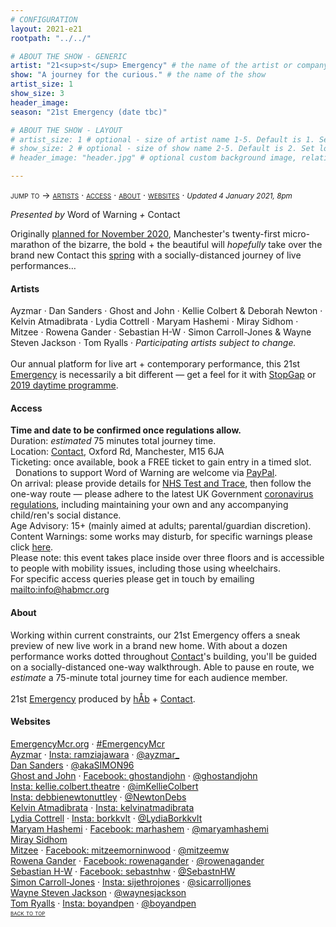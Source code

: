 ```yaml
---
# CONFIGURATION
layout: 2021-e21
rootpath: "../../"

# ABOUT THE SHOW - GENERIC
artist: "21<sup>st</sup> Emergency" # the name of the artist or company
show: "A journey for the curious." # the name of the show
artist_size: 1
show_size: 3
header_image:  
season: "21st Emergency (date tbc)"

# ABOUT THE SHOW - LAYOUT
# artist_size: 1 # optional - size of artist name 1-5. Default is 1. Set longer names to lower values
# show_size: 2 # optional - size of show name 2-5. Default is 2. Set longer names to lower values
# header_image: "header.jpg" # optional custom background image, relative to current page

---
```

<span style='font-variant: small-caps'>jump to → [artists](/current/2021-emergency/#artists) · [access](/current/2021-emergency/#access) · [about](/current/2021-emergency/#about) · [websites](/current/2021-emergency/#websites)</span> · <small>*Updated 4 January 2021, 8pm*</small>     
        
*Presented by* Word of Warning *+* Contact        
        
Originally [planned for November 2020](/archive/2020-emergency), Manchester's twenty-first micro-marathon of the bizarre, the bold + the beautiful will *hopefully* take over the brand new Contact this [spring](/current/2021-springsummer) with a socially-distanced journey of live performances… 
        
#### Artists       
Ayzmar · Dan Sanders · Ghost and John · Kellie Colbert & Deborah Newton · Kelvin Atmadibrata · Lydia Cottrell · Maryam Hashemi · Miray Sidhom · Mitzee · Rowena Gander · Sebastian H-W · Simon Carroll-Jones & Wayne Steven Jackson · Tom Ryalls · *Participating artists subject to change.*<br><br>Our annual platform for live art + contemporary performance, this 21st [Emergency](/hab/emergency) is necessarily a bit different — get a feel for it with [StopGap](/archive/2020-emergencystopgap) or [2019 daytime programme](/archive/2019-emergency/daytime).         
        
#### Access            
**Time and date to be confirmed once regulations allow.**<br>Duration: *estimated* 75 minutes total journey time.<br>Location: <a href="http://contactmcr.com" target="_blank">Contact</a>, Oxford Rd, Manchester, M15 6JA<br>Ticketing: once available, book a FREE ticket to gain entry in a timed slot.<br>&nbsp;&nbsp;Donations to support Word of Warning are welcome via <a href="http://paypal.me/warnmcr" target="_blank">PayPal</a>.<br>On arrival: please provide details for <a href="http://nhs.uk/conditions/coronavirus-covid-19/testing-and-tracing" target="_blank">NHS Test and Trace</a>, then follow the one-way route — please adhere to the latest UK Government <a href="http://gov.uk/coronavirus" target="_blank">coronavirus regulations</a>, including maintaining your own and any accompanying child/ren's social distance.<br>Age Advisory: 15+ (mainly aimed at adults; parental/guardian discretion).<br>Content Warnings: some works may disturb, for specific warnings please click [here](/warnings).<br>Please note: this event takes place inside over three floors and is accessible to people with mobility issues, including those using wheelchairs.<br>For specific access queries please get in touch by emailing <mailto:info@habmcr.org>         
         
#### About         
Working within current constraints, our 21st Emergency offers a sneak preview of new live work in a brand new home. With about a dozen performance works dotted throughout <a href="http://contactmcr.com" target="_blank">Contact</a>'s building, you'll be guided on a socially-distanced one-way walkthrough. Able to pause en route, we *estimate* a 75-minute total journey time for each audience member.<br><br>21st [Emergency](/hab/emergency) produced by [hÅb](/hab) + <a href="http://contactmcr.com" target="_blank">Contact</a>.         
         
#### Websites         
<a href="http://emergencymcr.org" target="_blank">EmergencyMcr.org</a> · <a href="http://twitter.com/hashtag/EmergencyMcr" target="_blank">#EmergencyMcr</a><br>
<a href="http://ayzmar.com" target="_blank">Ayzmar</a> · <a href="http://instagram.com/ramziajawara" target="_blank">Insta: ramziajawara</a> · <a href="http://twitter.com/ayzmar_" target="_blank">@ayzmar_</a><br><a href="http://mandy.com/uk/theatre-professional/dan-sanders" target="_blank">Dan Sanders</a> · <a href="http://twitter.com/akaSIMON96" target="_blank">@akaSIMON96</a><br><a href="http://www.ghostandjohn.art" target="_blank">Ghost and John</a> · <a href="http://facebook.com/ghostandjohn" target="_blank">Facebook: ghostandjohn</a> · <a href="http://twitter.com/ghostandjohn" target="_blank">@ghostandjohn</a><br><a href="http://instagram.com/kellie.colbert.theatre" target="_blank">Insta: kellie.colbert.theatre</a> · <a href="http://twitter.com/imKellieColbert" target="_blank">@imKellieColbert</a><br><a href="http://instagram.com/debbienewtonuttley" target="_blank">Insta: debbienewtonuttley</a> · <a href="http://twitter.com/NewtonDebs" target="_blank">@NewtonDebs</a><br><a href="http://kelvinatmadibrata.com" target="_blank">Kelvin Atmadibrata</a> · <a href="http://instagram.com/kelvinatmadibrata" target="_blank">Insta: kelvinatmadibrata</a><br><a href="http://lydia-cottrell.com" target="_blank">Lydia Cottrell</a> · <a href="http://instagram.com/borkkvlt" target="_blank">Insta: borkkvlt</a> · <a href="http://twitter.com/LydiaBorkkvlt" target="_blank">@LydiaBorkkvlt</a><br><a href="http://maryamhashemi.com" target="_blank">Maryam Hashemi</a> · <a href="http://facebook.com/marhashem" target="_blank">Facebook: marhashem</a> · <a href="http://twitter.com/maryamhashemi" target="_blank">@maryamhashemi</a><br><a href="https://contactmcr.com/news/adam-ali-and-miray-sidhom-new-seed-commissions" target="_blank">Miray Sidhom</a><br><a href="http://deadpig.org.uk/mitzee" target="_blank">Mitzee</a> · <a href="http://facebook.com/mitzeemorninwood" target="_blank">Facebook: mitzeemorninwood</a> · <a href="http://twitter.com/mitzeemw" target="_blank">@mitzeemw</a><br><a href="http://rowenagander.com" target="_blank">Rowena Gander</a> · <a href="http://facebook.com/rowenagander" target="_blank">Facebook: rowenagander</a> · <a href="http://twitter.com/rowenagander" target="_blank">@rowenagander</a><br><a href="http://sebastnhw.wixsite.com/home" target="_blank">Sebastian H-W</a> · <a href="http://facebook.com/sebastnhw" target="_blank">Facebook: sebastnhw</a> · <a href="http://twitter.com/SebastnHW" target="_blank">@SebastnHW</a><br><a href="http://simonjonestheatremaker.com" target="_blank">Simon Carroll-Jones</a> · <a href="http://instagram.com/sijethrojones" target="_blank">Insta: sijethrojones</a> · <a href="http://twitter.com/sicarrolljones" target="_blank">@sicarrolljones</a><br><a href=" http://waynestevenjackson.co.uk" target="_blank">Wayne Steven Jackson</a> · <a href="http://twitter.com/waynesjackson" target="_blank">@waynesjackson</a><br><a href="http://boyandpen.com" target="_blank">Tom Ryalls</a> · <a href="http://instagram.com/boyandpen" target="_blank">Insta: boyandpen</a> · <a href="http://twitter.com/boyandpen" target="_blank">@boyandpen</a>                 
<small><span style='font-variant: small-caps'>[back to top](/current/2021-emergency)</span></small>

